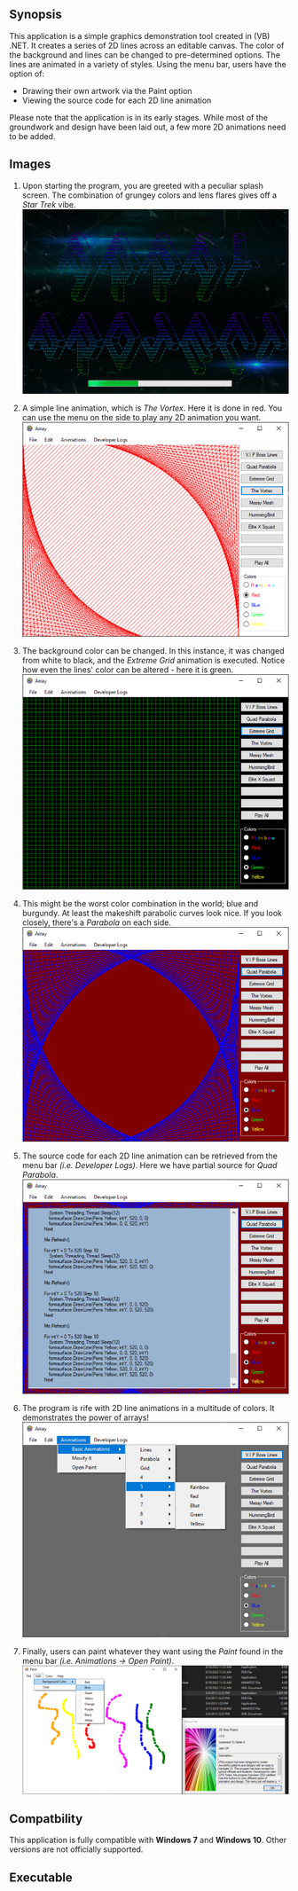 ## Synopsis
This application is a simple graphics demonstration tool created in (VB) .NET.
It creates a series of 2D lines across an editable canvas. The color of the
background and lines can be changed to pre-determined options. The lines are
animated in a variety of styles. Using the menu bar, users have the option of:

* Drawing their own artwork via the Paint option
* Viewing the source code for each 2D line animation

Please note that the application is in its early stages. While most of the
groundwork and design have been laid out, a few more 2D animations need to
be added.

## Images
1. Upon starting the program, you are greeted with a peculiar splash screen.
   The combination of grungey colors and lens flares gives off a *Star Trek*
   vibe. \
![Startup](img-graphics/Graphics-1.png)

2. A simple line animation, which is *The Vortex*. Here it is done in red.
   You can use the menu on the side to play any 2D animation you want. \
![First](img-graphics/Graphics-2.PNG)

3. The background color can be changed. In this instance, it was changed from
   white to black, and the *Extreme Grid* animation is executed. Notice how
   even the lines' color can be altered - here it is green. \
![Grid](img-graphics/Graphics-3.PNG)

4. This might be the worst color combination in the world; blue and burgundy.
   At least the makeshift parabolic curves look nice. If you look closely,
   there's a *Parabola* on each side. \
![Parabola](img-graphics/Graphics-4.PNG)

5. The source code for each 2D line animation can be retrieved from the menu
   bar *(i.e. Developer Logs)*. Here we have partial source for *Quad
   Parabola*. \
![Source](img-graphics/Graphics-5.PNG)

6. The program is rife with 2D line animations in a multitude of colors. It
   demonstrates the power of arrays! \
![Options](img-graphics/Graphics-6.PNG)

7. Finally, users can paint whatever they want using the *Paint* found in
   the menu bar *(i.e. Animations -> Open Paint)*. \
![Paint](img-graphics/Graphics-7.PNG)

## Compatbility

This application is fully compatible with **Windows 7** and **Windows 10**.
Other versions are not officially supported.

## Executable

